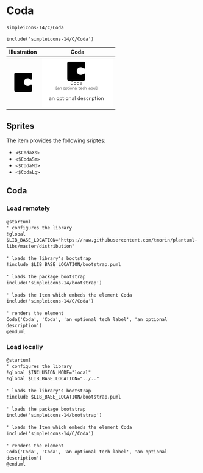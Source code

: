 # Coda


```text
simpleicons-14/C/Coda
```

```text
include('simpleicons-14/C/Coda')
```



| Illustration | Coda |
| :---: | :---: |
| ![illustration for Illustration](../../simpleicons-14/C/Coda.png) | ![illustration for Coda](../../simpleicons-14/C/Coda.Local.png) |



## Sprites
The item provides the following sriptes:

- `<$CodaXs>`
- `<$CodaSm>`
- `<$CodaMd>`
- `<$CodaLg>`





## Coda

### Load remotely
```plantuml
@startuml
' configures the library
!global $LIB_BASE_LOCATION="https://raw.githubusercontent.com/tmorin/plantuml-libs/master/distribution"

' loads the library's bootstrap
!include $LIB_BASE_LOCATION/bootstrap.puml

' loads the package bootstrap
include('simpleicons-14/bootstrap')

' loads the Item which embeds the element Coda
include('simpleicons-14/C/Coda')

' renders the element
Coda('Coda', 'Coda', 'an optional tech label', 'an optional description')
@enduml
```

### Load locally
```plantuml
@startuml
' configures the library
!global $INCLUSION_MODE="local"
!global $LIB_BASE_LOCATION="../.."

' loads the library's bootstrap
!include $LIB_BASE_LOCATION/bootstrap.puml

' loads the package bootstrap
include('simpleicons-14/bootstrap')

' loads the Item which embeds the element Coda
include('simpleicons-14/C/Coda')

' renders the element
Coda('Coda', 'Coda', 'an optional tech label', 'an optional description')
@enduml
```

